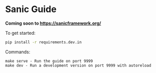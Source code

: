 # Sanic Guide

**Coming soon to https://sanicframework.org/**

To get started:

```bash
pip install -r requirements.dev.in
```

Commands:

```text
make serve - Run the guide on port 9999
make dev - Run a development version on port 9999 with autoreload
```
